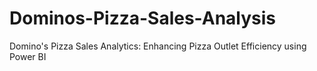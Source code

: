 # Dominos-Pizza-Sales-Analysis
Domino's Pizza Sales Analytics: Enhancing Pizza Outlet Efficiency using Power BI


